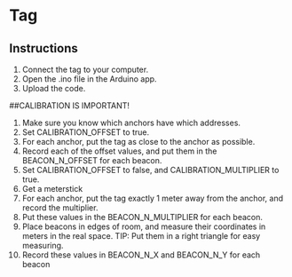 # Tag

## Instructions

1. Connect the tag to your computer.
2. Open the .ino file in the Arduino app.
3. Upload the code.

##CALIBRATION IS IMPORTANT!

1. Make sure you know which anchors have which addresses.
2. Set CALIBRATION_OFFSET to true.
3. For each anchor, put the tag as close to the anchor as possible. 
4. Record each of the offset values, and put them in the BEACON_N_OFFSET for each beacon.
5. Set CALIBRATION_OFFSET to false, and CALIBRATION_MULTIPLIER to true.
6. Get a meterstick
7. For each anchor, put the tag exactly 1 meter away from the anchor, and record the multiplier.
8. Put these values in the BEACON_N_MULTIPLIER for each beacon.
9. Place beacons in edges of room, and measure their coordinates in meters in the real space. TIP: Put them in a right triangle for easy measuring.
10. Record these values in BEACON_N_X and BEACON_N_Y for each beacon



